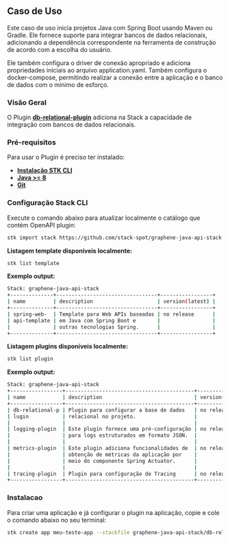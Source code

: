 ## **Caso de Uso**
Este caso de uso inicia projetos Java com Spring Boot usando Maven ou Gradle. Ele fornece suporte para integrar bancos de dados relacionais, adicionando a dependência correspondente na ferramenta de construção de acordo com a escolha do usuário.

Ele também configura o driver de conexão apropriado e adiciona propriedades iniciais ao arquivo application.yaml. Também configura o docker-compose, permitindo realizar a conexão entre a aplicação e o banco de dados com o mínimo de esforço.

### **Visão Geral**
O Plugin [**db-relational-plugin**](https://github.com/stack-spot/graphene-java-api-stack/tree/main/db-relational-plugin) adiciona na Stack a capacidade de integração com bancos de dados relacionais.

### **Pré-requisitos**
Para usar o Plugin é preciso ter instalado:

- [**Instalação STK CLI**](https://stackspot.com/login?route=/download/cli)
- [**Java >= 8**](https://openjdk.org/)
- [**Git**](https://git-scm.com/)

### Configuração Stack CLI
Execute o comando abaixo para atualizar localmente o catálogo que contém OpenAPI plugin:
```bash
stk import stack https://github.com/stack-spot/graphene-java-api-stack
```

**Listagem template disponíveis localmente:**
```bash
stk list template
```

**Exemplo output:**
```bash
Stack: graphene-java-api-stack
+--------------+---------------------------------+-----------------+
| name         | description                     | version(latest) |
+--------------+---------------------------------+-----------------+
| spring-web-  | Template para Web APIs baseadas | no release      |
| api-template | em Java com Spring Boot e       |                 |
|              | outras tecnologias Spring.      |                 |
+--------------+---------------------------------+-----------------+
```

**Listagem plugins disponíveis localmente:**
```bash
stk list plugin
```

**Exemplo output:**
```bash
Stack: graphene-java-api-stack
+-----------------+------------------------------------------+-----------------+
| name            | description                              | version(latest) |
+-----------------+------------------------------------------+-----------------+
| db-relational-p | Plugin para configurar a base de dados   | no release      |
| lugin           | relacional no projeto.                   |                 |
|                 |                                          |                 |
| logging-plugin  | Este plugin fornece uma pré-configuração | no release      |
|                 | para logs estruturados em formato JSON.  |                 |
|                 |                                          |                 |
| metrics-plugin  | Este plugin adiciona funcionalidades de  | no release      |
|                 | obtenção de métricas da aplicação por    |                 |
|                 | meio do componente Spring Actuator.      |                 |
|                 |                                          |                 |
| tracing-plugin  | Plugin para configuração de Tracing      | no release      |
+-----------------+------------------------------------------+-----------------+

```

### Instalacao
Para criar uma aplicação e já configurar o plugin na aplicação, copie e cole o comando abaixo no seu terminal:
```bash
stk create app meu-teste-app --stackfile graphene-java-api-stack/db-relational
```
